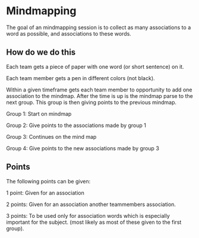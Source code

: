 # Mindmapping

The goal of an mindmapping session is to collect as many associations to a word as possible, and associations to these words.

## How do we do this

Each team gets a piece of paper with one word (or short sentence)  on it.

Each team member gets a pen in different colors (not black).

Within a given timeframe gets each team member to opportunity to add one association to the mindmap. After the time is up is the mindmap parse to the next group. This group is then giving points to the previous mindmap.

Group 1: Start on mindmap

Group 2: Give points to the associations made by group 1

Group 3: Continues on the mind map

Group 4: Give points to the new associations made by group 3

## Points

The following points can be given:

1 point: Given for an association

2 points: Given for an association another teammembers association.

3 points: To be used only for association words which is especially important for the subject. (most likely as most of these given to the first group).